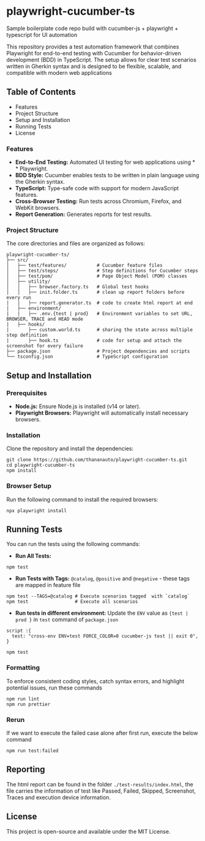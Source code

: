 # playwright-cucumber-ts
Sample boilerplate code repo build with cucumber-js + playwright + typescript for UI automation

This repository provides a test automation framework that combines Playwright for end-to-end testing with Cucumber for behavior-driven development (BDD) in TypeScript. The setup allows for clear test scenarios written in Gherkin syntax and is designed to be flexible, scalable, and compatible with modern web applications

## Table of Contents
  * Features
  * Project Structure
  * Setup and Installation
  * Running Tests
  * License


### Features
* **End-to-End Testing:** Automated UI testing for web applications using * * Playwright.
* **BDD Style:** Cucumber enables tests to be written in plain language using the Gherkin syntax.
* **TypeScript:** Type-safe code with support for modern JavaScript features.
* **Cross-Browser Testing:** Run tests across Chromium, Firefox, and WebKit browsers.
* **Report Generation:** Generates reports for test results.

### Project Structure
The core directories and files are organized as follows:
```
playwright-cucumber-ts/
├── src/
│   ├── test/features/           # Cucumber feature files
│   ├── test/steps/              # Step definitions for Cucumber steps
│   ├── test/pom/                # Page Object Model (POM) classes
│   ├── utility/                
│   │   ├── browser.factory.ts   # Global test hooks
│   │   ├── init.folder.ts       # clean up report folders before every run
|   |   ├── report.generator.ts  # code to create html report at end
|   ├── environment/ 
|   |   ├── .env.{test | prod}   # Environment variables to set URL, BROWSER, TRACE and HEAD mode
|   ├── hooks/
|       ├── custom.world.ts      # sharing the state across multiple step definition
|       ├── hook.ts              # code for setup and attach the screenshot for every failure
├── package.json                 # Project dependencies and scripts
└── tsconfig.json                # TypeScript configuration
```

## Setup and Installation
### Prerequisites
* **Node.js:** Ensure Node.js is installed (v14 or later).
* **Playwright Browsers:** Playwright will automatically install necessary browsers.

### Installation
Clone the repository and install the dependencies:
```
git clone https://github.com/thananauto/playwright-cucumber-ts.git
cd playwright-cucumber-ts
npm install
```

### Browser Setup
Run the following command to install the required browsers:
```
npx playwright install
```
## Running Tests
You can run the tests using the following commands:
* **Run All Tests:**
```
npm test
```
* **Run Tests with Tags:** 
`@catalog`, `@positive` and `@negative` - these tags are mapped in feature file
```
npm test --TAGS=@catalog # Execute scenarios tagged  with `catalog`
npm test                 # Execute all scenarios
```

* **Run tests in different  environment:**
Update the `ENV` value as `{test | prod }` in `test` command of `package.json` 
```
script :{
  test: "cross-env ENV=test FORCE_COLOR=0 cucumber-js test || exit 0",
}

npm test
```
### Formatting
To enforce consistent coding styles, catch syntax errors, and highlight potential issues, run these commands
```
npm run lint
npm run prettier
```
### Rerun
If we want to execute the failed case alone after first run, execute the below command
```
npm run test:failed
```
## Reporting
The html report can be found in the folder `./test-results/index.html`, the file carries the information of test like Passed, Failed, Skipped, Screenshot, Traces and execution device information.


## License
This project is open-source and available under the MIT License.
